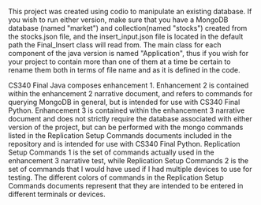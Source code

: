 This project was created using codio to manipulate an existing database. If you wish to run either version, make sure that you have a MongoDB database (named "market") and collection(named "stocks") created from the stocks.json file, and the insert_input.json file is located in the default path the Final_Insert class will read from. The main class for each component of the java version is named "Application", thus if you wish for your project to contain more than one of them at a time be certain to rename them both in terms of file name and as it is defined in the code.

CS340 Final Java composes enhancement 1. Enhancement 2 is contained within the enhancement 2 narrative document, and refers to commands for querying MongoDB in general, but is intended for use with CS340 Final Python. Enhancement 3 is contained within the enhancement 3 narrative document and does not strictly require the database associated with either version of the project, but can be performed with the mongo commands listed in the Replication Setup Commands documents included in the repository and is intended for use with CS340 Final Python. Replication Setup Commands 1 is the set of commands actually used in the enhancement 3 narrative test, while Replication Setup Commands 2 is the set of commands that I would have used if I had multiple devices to use for testing. The different colors of commands in the Replication Setup Commands documents represent that they are intended to be entered in different terminals or devices.
